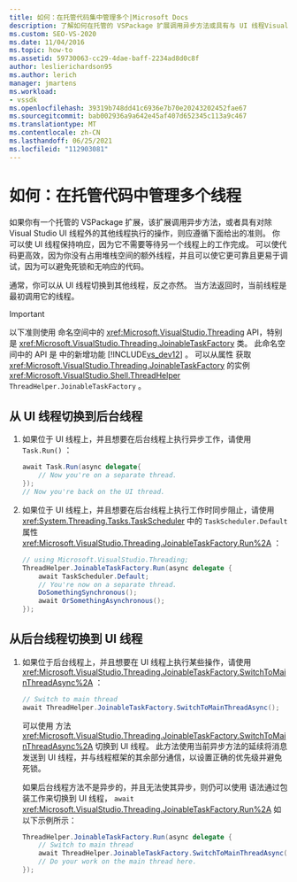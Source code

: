 ```yaml
---
title: 如何：在托管代码集中管理多个|Microsoft Docs
description: 了解如何在托管的 VSPackage 扩展调用异步方法或具有与 UI 线程Visual Studio线程。
ms.custom: SEO-VS-2020
ms.date: 11/04/2016
ms.topic: how-to
ms.assetid: 59730063-cc29-4dae-baff-2234ad8d0c8f
author: leslierichardson95
ms.author: lerich
manager: jmartens
ms.workload:
- vssdk
ms.openlocfilehash: 39319b748dd41c6936e7b70e20243202452fae67
ms.sourcegitcommit: bab002936a9a642e45af407d652345c113a9c467
ms.translationtype: MT
ms.contentlocale: zh-CN
ms.lasthandoff: 06/25/2021
ms.locfileid: "112903081"
---
```

# <a name="how-to-manage-multiple-threads-in-managed-code"></a>如何：在托管代码中管理多个线程
如果你有一个托管的 VSPackage 扩展，该扩展调用异步方法，或者具有对除 Visual Studio UI 线程外的其他线程执行的操作，则应遵循下面给出的准则。 你可以使 UI 线程保持响应，因为它不需要等待另一个线程上的工作完成。 可以使代码更高效，因为你没有占用堆栈空间的额外线程，并且可以使它更可靠且更易于调试，因为可以避免死锁和无响应的代码。

 通常，你可以从 UI 线程切换到其他线程，反之亦然。 当方法返回时，当前线程是最初调用它的线程。

> [!IMPORTANT]
> 以下准则使用 命名空间中的 <xref:Microsoft.VisualStudio.Threading> API，特别是 <xref:Microsoft.VisualStudio.Threading.JoinableTaskFactory> 类。 此命名空间中的 API 是 中的新增功能 [!INCLUDE[vs_dev12](../extensibility/includes/vs_dev12_md.md)] 。 可以从属性 获取 <xref:Microsoft.VisualStudio.Threading.JoinableTaskFactory> 的实例 <xref:Microsoft.VisualStudio.Shell.ThreadHelper> `ThreadHelper.JoinableTaskFactory` 。

## <a name="switch-from-the-ui-thread-to-a-background-thread"></a>从 UI 线程切换到后台线程

1. 如果位于 UI 线程上，并且想要在后台线程上执行异步工作，请使用 `Task.Run()` ：

    ```csharp
    await Task.Run(async delegate{
        // Now you're on a separate thread.
    });
    // Now you're back on the UI thread.

    ```

2. 如果位于 UI 线程上，并且想要在后台线程上执行工作时同步阻止，请使用 <xref:System.Threading.Tasks.TaskScheduler> 中的 `TaskScheduler.Default` 属性 <xref:Microsoft.VisualStudio.Threading.JoinableTaskFactory.Run%2A> ：

    ```csharp
    // using Microsoft.VisualStudio.Threading;
    ThreadHelper.JoinableTaskFactory.Run(async delegate {
        await TaskScheduler.Default;
        // You're now on a separate thread.
        DoSomethingSynchronous();
        await OrSomethingAsynchronous();
    });
    ```

## <a name="switch-from-a-background-thread-to-the-ui-thread"></a>从后台线程切换到 UI 线程

1. 如果位于后台线程上，并且想要在 UI 线程上执行某些操作，请使用 <xref:Microsoft.VisualStudio.Threading.JoinableTaskFactory.SwitchToMainThreadAsync%2A> ：

    ```csharp
    // Switch to main thread
    await ThreadHelper.JoinableTaskFactory.SwitchToMainThreadAsync();
    ```

     可以使用 方法 <xref:Microsoft.VisualStudio.Threading.JoinableTaskFactory.SwitchToMainThreadAsync%2A> 切换到 UI 线程。 此方法使用当前异步方法的延续将消息发送到 UI 线程，并与线程框架的其余部分通信，以设置正确的优先级并避免死锁。

     如果后台线程方法不是异步的，并且无法使其异步，则仍可以使用 语法通过包装工作来切换到 UI 线程， `await` <xref:Microsoft.VisualStudio.Threading.JoinableTaskFactory.Run%2A> 如以下示例所示：

    ```csharp
    ThreadHelper.JoinableTaskFactory.Run(async delegate {
        // Switch to main thread
        await ThreadHelper.JoinableTaskFactory.SwitchToMainThreadAsync();
        // Do your work on the main thread here.
    });
    ```
